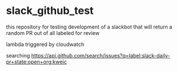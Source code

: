 # slack_github_test

this repository for testing development of a slackbot that will return a random PR out of all labeled for review

lambda triggered by cloudwatch

searching
https://api.github.com/search/issues?q=label:slack-daily-pr+state:open+org:kweic
